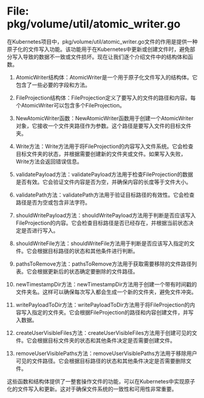 # File: pkg/volume/util/atomic_writer.go

在Kubernetes项目中，pkg/volume/util/atomic_writer.go文件的作用是提供一种原子化的文件写入功能。该功能用于在Kubernetes中更新或创建文件时，避免部分写入导致的数据不一致或文件损坏。现在让我们逐个介绍文件中的结构体和函数。

1. AtomicWriter结构体：AtomicWriter是一个用于原子化文件写入的结构体。它包含了一些必要的字段和方法。

2. FileProjection结构体：FileProjection定义了要写入的文件的路径和内容。每个AtomicWriter可以包含多个FileProjection。

3. NewAtomicWriter函数：NewAtomicWriter函数用于创建一个AtomicWriter对象，它接收一个文件夹路径作为参数。这个路径是要写入文件的目标文件夹。

4. Write方法：Write方法用于将FileProjection的内容写入文件系统。它会检查目标文件夹的状态，并根据需要创建新的文件夹或文件。如果写入失败，Write方法会返回错误信息。

5. validatePayload方法：validatePayload方法用于检查FileProjection的数据是否有效。它会验证文件内容是否为空，并确保内容的长度等于文件大小。

6. validatePath方法：validatePath方法用于验证目标路径的有效性。它会检查路径是否为空或包含非法字符。

7. shouldWritePayload方法：shouldWritePayload方法用于判断是否应该写入FileProjection的内容。它会检查目标路径是否已经存在，并根据当前状态决定是否进行写入。

8. shouldWriteFile方法：shouldWriteFile方法用于判断是否应该写入指定的文件。它会根据目标路径的状态和其他条件进行判断。

9. pathsToRemove方法：pathsToRemove方法用于获取需要移除的文件路径列表。它会根据更新后的状态确定要删除的文件路径。

10. newTimestampDir方法：newTimestampDir方法用于创建一个带有时间戳的文件夹名。这样可以确保每次写入都会生成一个新的文件夹，避免文件冲突。

11. writePayloadToDir方法：writePayloadToDir方法用于将FileProjection的内容写入指定的文件夹。它会根据FileProjection的路径和内容创建文件，并写入数据。

12. createUserVisibleFiles方法：createUserVisibleFiles方法用于创建可见的文件。它会根据目标文件夹的状态和其他条件决定是否需要创建文件。

13. removeUserVisiblePaths方法：removeUserVisiblePaths方法用于移除用户可见的文件路径。它会根据目标路径的状态和其他条件决定是否需要删除文件。

这些函数和结构体提供了一整套操作文件的功能，可以在Kubernetes中实现原子化的文件写入和更新。这对于确保文件系统的一致性和可用性非常重要。

